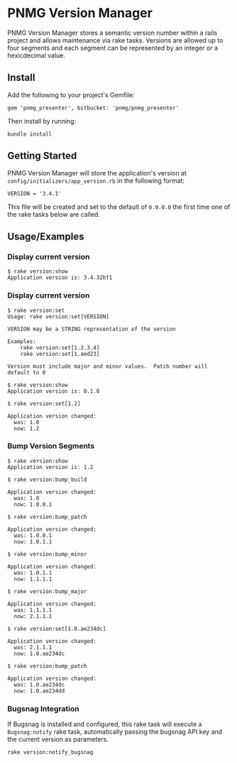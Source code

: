 # PNMG Version Manager

PNMG Version Manager stores a semantic version number within a rails project and allows maintenance via rake tasks.  Versions are allowed up to four segments and each segment can be represented by an integer or a hexicdecimal value.

## Install

Add the following to your project's Gemfile:

    gem 'pnmg_presenter', bitbucket: 'pnmg/pnmg_presenter'

Then install by running:

    bundle install

## Getting Started

PNMG Version Manager will store the application's version at `config/initializers/app_version.rb` in the following format:

    VERSION = '3.4.1'

This file will be created and set to the default of `0.0.0.0` the first time one of the rake tasks below are called.

## Usage/Examples

### Display current version

    $ rake version:show
    Application version is: 3.4.32bf1 

### Display current version

    $ rake version:set
    Usage: rake version:set[VERSION]

    VERSION may be a STRING representation of the version

    Examples:
        rake version:set[1.2.3.4]
        rake version:set[1.aed23]

    Version must include major and minor values.  Patch number will default to 0

    $ rake version:show   
    Application version is: 0.1.0
 
    $ rake version:set[1.2]

    Application version changed:
      was: 1.0
      now: 1.2

### Bump Version Segments

    $ rake version:show   
    Application version is: 1.2
        
    $ rake version:bump_build
    
    Application version changed:
      was: 1.0
      now: 1.0.0.1
    
    $ rake version:bump_patch
    
    Application version changed:
      was: 1.0.0.1
      now: 1.0.1.1
    
    $ rake version:bump_minor
    
    Application version changed:
      was: 1.0.1.1
      now: 1.1.1.1
    
    $ rake version:bump_major
    
    Application version changed:
      was: 1.1.1.1
      now: 2.1.1.1

    $ rake version:set[1.0.ae234dc]

    Application version changed:
      was: 2.1.1.1
      now: 1.0.ae234dc

    $ rake version:bump_patch

    Application version changed:
      was: 1.0.ae234dc
      now: 1.0.ae234dd

### Bugsnag Integration

If Bugsnag is installed and configured, this rake task will execute a `Bugsnag:notify` rake task, automatically passing the bugsnag API key and the current version as parameters.

    rake version:notify_bugsnag